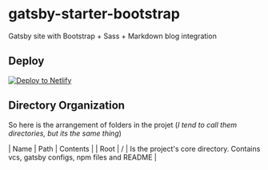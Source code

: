 # gatsby-starter-bootstrap

Gatsby site with Bootstrap + Sass + Markdown blog integration

## Deploy

[![Deploy to Netlify](https://www.netlify.com/img/deploy/button.svg)](https://app.netlify.com/start/deploy?repository=https://github.com/intellicode/gatsby-starter-bootstrap)

## Directory Organization

So here is the arrangement of folders in the projet (_I tend to call them directories, but its the same thing_)

| Name | Path | Contents |
| Root | / | Is the project's core directory. Contains vcs, gatsby configs, npm files and README |
